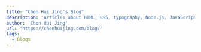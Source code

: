 ```yaml
---
title: "Chen Hui Jing's Blog"
description: 'Articles about HTML, CSS, typography, Node.js, JavaScript... etc.'
author: 'Chen Hui Jing'
url: 'https://chenhuijing.com/blog/'
tags:
  - Blogs
---
```

